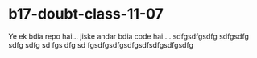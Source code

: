 # b17-doubt-class-11-07
Ye ek bdia repo hai... jiske andar bdia code hai....
sdfgsdfgsdfg
sdfgsdfg
sdfg
sdfg
sd
fgs
dfg
sd
fgsdfgsdfgsdfgsdfsdfgsdfgsdfg
